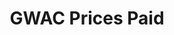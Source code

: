 ---
title: GWAC Prices Paid
description: The GWAC Prices Paid Suite of tools provide customer agencies with data that will aid in conducting realistic price analysis, negotiations, and aid in benchmarking competitive pricing.
external_url: www.d2d.gsa.gov/customer/gwac-prices-paid
content_tags:
type: link
filters: acquisition-best-practices
---